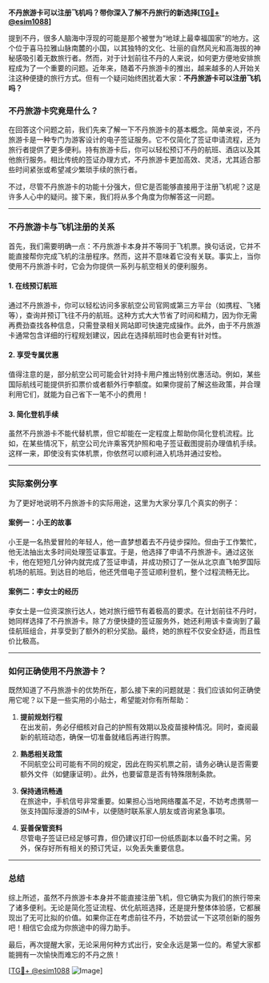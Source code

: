 **不丹旅游卡可以注册飞机吗？带你深入了解不丹旅行的新选择[[TG💪+ @esim1088](https://t.me/s/esim1088)]**

提到不丹，很多人脑海中浮现的可能是那个被誉为“地球上最幸福国家”的地方。这个位于喜马拉雅山脉南麓的小国，以其独特的文化、壮丽的自然风光和高海拔的神秘感吸引着无数旅行者。然而，对于计划前往不丹的人来说，如何更方便地安排旅程成为了一个重要的问题。近年来，随着不丹旅游卡的推出，越来越多的人开始关注这种便捷的旅行方式。但有一个疑问始终困扰着大家：**不丹旅游卡可以注册飞机吗？**

### 不丹旅游卡究竟是什么？

在回答这个问题之前，我们先来了解一下不丹旅游卡的基本概念。简单来说，不丹旅游卡是一种专门为游客设计的电子签证服务。它不仅简化了签证申请流程，还为旅行者提供了更多便利。持有旅游卡后，你可以轻松预订不丹的航班、酒店以及其他旅行服务。相比传统的签证办理方式，不丹旅游卡更加高效、灵活，尤其适合那些时间紧张或希望减少繁琐手续的旅行者。

不过，尽管不丹旅游卡的功能十分强大，但它是否能够直接用于注册飞机呢？这是许多人心中的疑问。接下来，我们将从多个角度为你解答这一问题。

---

### 不丹旅游卡与飞机注册的关系

首先，我们需要明确一点：不丹旅游卡本身并不等同于飞机票。换句话说，它并不能直接帮你完成飞机的注册程序。然而，这并不意味着它没有关联。事实上，当你使用不丹旅游卡时，它会为你提供一系列与航空相关的便利服务。

#### 1. **在线预订航班**
通过不丹旅游卡，你可以轻松访问多家航空公司官网或第三方平台（如携程、飞猪等），查询并预订飞往不丹的航班。这种方式大大节省了时间和精力，因为你无需再费劲查找各种信息，只需登录相关网站即可快速完成操作。此外，由于不丹旅游卡通常包含详细的行程规划建议，因此在选择航班时也会更有针对性。

#### 2. **享受专属优惠**
值得注意的是，部分航空公司可能会针对持卡用户推出特别优惠活动。例如，某些国际航线可能提供折扣票价或者额外行李额度。如果你提前了解这些政策，并合理利用它们，就能为自己省下一笔不小的费用！

#### 3. **简化登机手续**
虽然不丹旅游卡不能代替机票，但它却能在一定程度上帮助你简化登机流程。比如，在某些情况下，航空公司允许乘客凭护照和电子签证截图提前办理值机手续。这样一来，即使没有实体机票，你依然可以顺利进入机场并通过安检。

---

### 实际案例分享

为了更好地说明不丹旅游卡的实际用途，这里为大家分享几个真实的例子：

#### 案例一：小王的故事
小王是一名热爱冒险的年轻人，他一直梦想着去不丹徒步探险。但由于工作繁忙，他无法抽出太多时间处理签证事宜。于是，他选择了申请不丹旅游卡。通过这张卡，他在短短几分钟内就完成了签证申请，并成功预订了一张从北京直飞帕罗国际机场的航班。到达目的地后，他还凭借电子签证顺利登机，整个过程流畅无比。

#### 案例二：李女士的经历
李女士是一位资深旅行达人，她对旅行细节有着极高的要求。在计划前往不丹时，她同样选择了不丹旅游卡。除了方便快捷的签证服务外，她还利用该卡查询到了最佳航班组合，并享受到了额外的积分奖励。最终，她的旅程不仅安全舒适，而且性价比极高。

---

### 如何正确使用不丹旅游卡？

既然知道了不丹旅游卡的优势所在，那么接下来的问题就是：我们应该如何正确使用它呢？以下是一些实用的小贴士，希望能对你有所帮助：

1. **提前规划行程**  
   在出发前，务必仔细核对自己的护照有效期以及疫苗接种情况。同时，查阅最新的航班动态，确保一切准备就绪后再进行购票。

2. **熟悉相关政策**  
   不同航空公司可能有不同的规定，因此在购买机票之前，请务必确认是否需要额外文件（如健康证明）。此外，也要留意是否有特殊限制条款。

3. **保持通讯畅通**  
   在旅途中，手机信号非常重要。如果担心当地网络覆盖不足，不妨考虑携带一张支持国际漫游的SIM卡，以便随时联系家人朋友或咨询紧急事项。

4. **妥善保管资料**  
   尽管电子签证已经足够可靠，但仍建议打印一份纸质副本以备不时之需。另外，保存好所有相关的预订凭证，以免丢失重要信息。

---

### 总结

综上所述，虽然不丹旅游卡本身并不能直接注册飞机，但它确实为我们的旅行带来了诸多便利。无论是简化签证流程、优化航班选择，还是提升整体体验感，它都展现出了无可比拟的价值。如果你正在考虑前往不丹，不妨尝试一下这项创新的服务吧！相信它会成为你旅途中的得力助手。

最后，再次提醒大家，无论采用何种方式出行，安全永远是第一位的。希望大家都能拥有一次愉快而难忘的不丹之旅！

[[TG💪+ @esim1088](https://t.me/s/esim1088) ![Image](https://i.postimg.cc/4NQfJmqS/Snipaste-2025-05-13-00-14-12.png)]